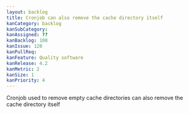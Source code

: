 ```yaml
---
layout: backlog
title: Cronjob can also remove the cache directory itself
kanCategory: backlog
kanSubCategory:
kanAssigned: ??
kanBacklog: 108
kanIssue: 120
kanPullReq:
kanFeature: Quality software
kanRelease: 4.2
kanMetric: 2
kanSize: 1
kanPriority: 4
---
```

Cronjob used to remove empty cache directories can also remove the cache directory itself
